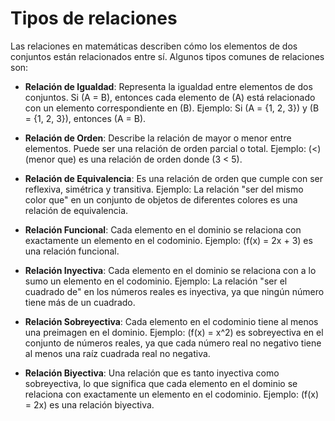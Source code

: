 # Tipos de relaciones

Las relaciones en matemáticas describen cómo los elementos de dos conjuntos están relacionados entre sí. Algunos tipos comunes de relaciones son:

- **Relación de Igualdad**: Representa la igualdad entre elementos de dos conjuntos. Si \(A = B\), entonces cada elemento de \(A\) está relacionado con un elemento correspondiente en \(B\). Ejemplo: Si \(A = \{1, 2, 3\}\) y \(B = \{1, 2, 3\}\), entonces \(A = B\).

- **Relación de Orden**: Describe la relación de mayor o menor entre elementos. Puede ser una relación de orden parcial o total. Ejemplo: \(<\) (menor que) es una relación de orden donde \(3 < 5\).

- **Relación de Equivalencia**: Es una relación de orden que cumple con ser reflexiva, simétrica y transitiva. Ejemplo: La relación "ser del mismo color que" en un conjunto de objetos de diferentes colores es una relación de equivalencia.

- **Relación Funcional**: Cada elemento en el dominio se relaciona con exactamente un elemento en el codominio. Ejemplo: \(f(x) = 2x + 3\) es una relación funcional.

- **Relación Inyectiva**: Cada elemento en el dominio se relaciona con a lo sumo un elemento en el codominio. Ejemplo: La relación "ser el cuadrado de" en los números reales es inyectiva, ya que ningún número tiene más de un cuadrado.

- **Relación Sobreyectiva**: Cada elemento en el codominio tiene al menos una preimagen en el dominio. Ejemplo: \(f(x) = x^2\) es sobreyectiva en el conjunto de números reales, ya que cada número real no negativo tiene al menos una raíz cuadrada real no negativa.

- **Relación Biyectiva**: Una relación que es tanto inyectiva como sobreyectiva, lo que significa que cada elemento en el dominio se relaciona con exactamente un elemento en el codominio. Ejemplo: \(f(x) = 2x\) es una relación biyectiva.


